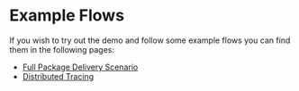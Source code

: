 # Example Flows

If you wish to try out the demo and follow some example flows you can find them in the following pages:

- [Full Package Delivery Scenario](./full-package-delivery-scenario.md)
- [Distributed Tracing](./distributed-tracing.md)
